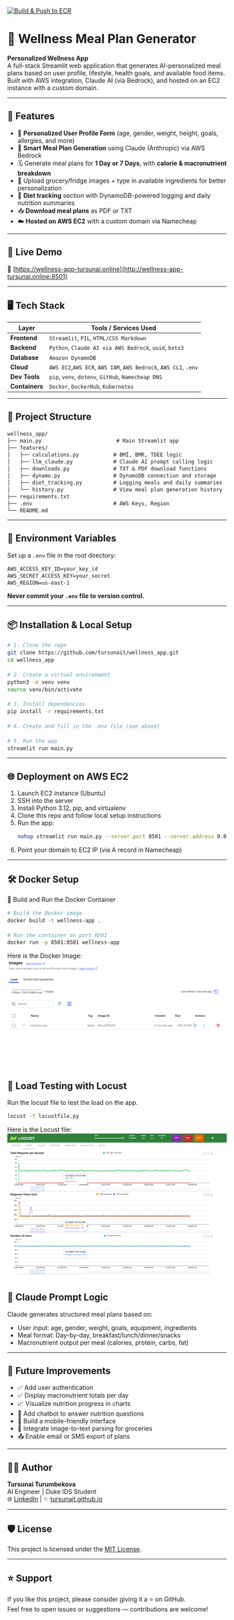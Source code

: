 [![Build & Push to ECR](https://github.com/tursunait/wellness_app/actions/workflows/deploy.yml/badge.svg)](https://github.com/tursunait/wellness_app/actions/workflows/deploy.yml)

# 🥗 Wellness Meal Plan Generator

**Personalized Wellness App**  
A full-stack Streamlit web application that generates AI-personalized meal plans based on user profile, lifestyle, health goals, and available food items. Built with AWS integration, Claude AI (via Bedrock), and hosted on an EC2 instance with a custom domain.

---

## 📌 Features

- 🧬 **Personalized User Profile Form** (age, gender, weight, height, goals, allergies, and more)
- 🧠 **Smart Meal Plan Generation** using Claude (Anthropic) via AWS Bedrock
- 🗓️ Generate meal plans for **1 Day or 7 Days**, with **calorie & macronutrient breakdown**
- 📸 Upload grocery/fridge images + type in available ingredients for better personalization
- 📝 **Diet tracking** section with DynamoDB-powered logging and daily nutrition summaries
- 📥 **Download meal plans** as PDF or TXT
- ☁️ **Hosted on AWS EC2** with a custom domain via Namecheap

---

## 🚀 Live Demo

🔗 [https://wellness-app-tursunai.online](http://wellness-app-tursunai.online:8501)

---

## 🖥️ Tech Stack

| Layer         | Tools / Services Used                                  |
|---------------|--------------------------------------------------------|
| **Frontend**  | `Streamlit`, `PIL`, `HTML/CSS Markdown`               |
| **Backend**   | `Python`, `Claude AI via AWS Bedrock`, `uuid`, `boto3` |
| **Database**  | `Amazon DynamoDB`                                      |
| **Cloud**     | `AWS EC2`,`AWS ECR`, `AWS IAM`, `AWS Bedrock`, `AWS CLI`, `.env` |
| **Dev Tools** | `pip`, `venv`, `dotenv`, `GitHub`, `Namecheap DNS`     |
| **Containers**| `Docker`, `DockerHub`, `Kubernetes`                    |


---

## 📂 Project Structure

```
wellness_app/
├── main.py                        # Main Streamlit app
├── features/
│   ├── calculations.py           # BMI, BMR, TDEE logic
│   ├── llm_claude.py             # Claude AI prompt calling logic
│   ├── downloads.py              # TXT & PDF download functions
│   ├── dynamo.py                 # DynamoDB connection and storage
│   ├── diet_tracking.py          # Logging meals and daily summaries
│   └── history.py                # View meal plan generation history
├── requirements.txt
├── .env                          # AWS Keys, Region
└── README.md
```

---

## 🔐 Environment Variables

Set up a `.env` file in the root directory:

```dotenv
AWS_ACCESS_KEY_ID=your_key_id
AWS_SECRET_ACCESS_KEY=your_secret
AWS_REGION=us-east-1
```

**Never commit your `.env` file to version control.**

---

## 📦 Installation & Local Setup

```bash
# 1. Clone the repo
git clone https://github.com/tursunait/wellness_app.git
cd wellness_app

# 2. Create a virtual environment
python3 -m venv venv
source venv/bin/activate

# 3. Install dependencies
pip install -r requirements.txt

# 4. Create and fill in the .env file (see above)

# 5. Run the app
streamlit run main.py
```

---

## 🌐 Deployment on AWS EC2

1. Launch EC2 instance (Ubuntu)
2. SSH into the server
3. Install Python 3.12, pip, and virtualenv
4. Clone this repo and follow local setup instructions
5. Run the app:
   ```bash
   nohup streamlit run main.py --server.port 8501 --server.address 0.0.0.0 &
   ```
6. Point your domain to EC2 IP (via A record in Namecheap)

---


## 🛠️ Docker Setup

🐳 Build and Run the Docker Container
```bash 
# Build the Docker image
docker build -t wellness-app .

# Run the container on port 8501
docker run -p 8501:8501 wellness-app

```

Here is the Docker Image: 
![docker](img/docker.png)

## 🧪 Load Testing with Locust
Run the locust file to test the load on the app.

```bash
locust -f locustfile.py
```

Here is the Locust file:
![loucst](img/locust.png)

## 🧠 Claude Prompt Logic

Claude generates structured meal plans based on:
- User input: age, gender, weight, goals, equipment, ingredients
- Meal format: Day-by-day, breakfast/lunch/dinner/snacks
- Macronutrient output per meal (calories, protein, carbs, fat)

---

## 📘 Future Improvements

- ✅ Add user authentication
- ✅ Display macronutrient totals per day
- 📈 Visualize nutrition progress in charts
- 💬 Add chatbot to answer nutrition questions
- 📱 Build a mobile-friendly interface
- 🧾 Integrate image-to-text parsing for groceries
- 📤 Enable email or SMS export of plans

---

## 👩‍💻 Author

**Tursunai Turumbekova**  
AI Engineer | Duke IDS Student  
🌐 [LinkedIn](https://www.linkedin.com/in/tursunai/) | ✨ [tursunait.github.io](https://tursunait.github.io)

---

## 🛡️ License

This project is licensed under the [MIT License](LICENSE).

---

## ⭐️ Support

If you like this project, please consider giving it a ⭐ on GitHub.  
Feel free to open issues or suggestions — contributions are welcome!


